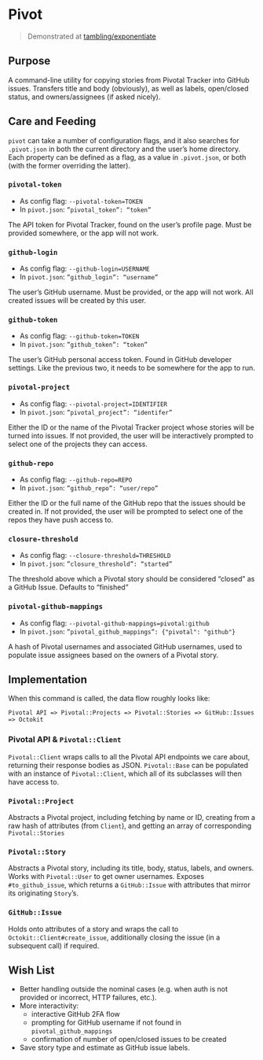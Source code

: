 # Pivot
> Demonstrated at [tambling/exponentiate](https://github.com/tambling/exponentiate/issues)

## Purpose
A command-line utility for copying stories from Pivotal Tracker into GitHub issues. Transfers title and body (obviously), as well as labels, open/closed status, and owners/assignees (if asked nicely).

## Care and Feeding
`pivot` can take a number of configuration flags, and it also searches for `.pivot.json` in both the current directory and the user’s home directory. Each property can be defined as a flag, as a value in `.pivot.json`, or both (with the former overriding the latter).

### `pivotal-token`
* As config flag: `--pivotal-token=TOKEN`
* In `pivot.json`: `”pivotal_token”: “token”`

The API token for Pivotal Tracker, found on the user’s profile page. Must be provided somewhere, or the app will not work.

### `github-login`
* As config flag: `--github-login=USERNAME`
* In `pivot.json`: `”github_login”: “username”`

The user’s GitHub username. Must be provided, or the app will not work. All created issues will be created by this user.

### `github-token`
* As config flag: `--github-token=TOKEN`
* In `pivot.json`: `”github_token”: “token”`

The user’s GitHub personal access token. Found in GitHub developer settings. Like the previous two, it needs to be somewhere for the app to run.

### `pivotal-project`
* As config flag: `--pivotal-project=IDENTIFIER`
* In `pivot.json`: `”pivotal_project”: “identifer”`

Either the ID or the name of the Pivotal Tracker project whose stories will be turned into issues. If not provided, the user will be interactively prompted to select one of the projects they can access.

### `github-repo`
* As config flag: `--github-repo=REPO`
* In `pivot.json`: `”github_repo”: “user/repo”`

Either the ID or the full name of the GitHub repo that the issues should be created in. If not provided, the user will be prompted to select one of the repos they have push access to.

### `closure-threshold`
* As config flag: `--closure-threshold=THRESHOLD`
* In `pivot.json`: `”closure_threshold”: “started”`

The threshold above which a Pivotal story should be considered “closed” as a GitHub Issue. Defaults to “finished”

### `pivotal-github-mappings`
* As config flag: `--pivotal-github-mappings=pivotal:github`
* In `pivot.json`: `”pivotal_github_mappings”: {"pivotal": "github"}`

A hash of Pivotal usernames and associated GitHub usernames, used to populate issue assignees based on the owners of a Pivotal story.

## Implementation
When this command is called, the data flow roughly looks like:
```
Pivotal API => Pivotal::Projects => Pivotal::Stories => GitHub::Issues => Octokit
```

### Pivotal API & `Pivotal::Client`
`Pivotal::Client` wraps calls to all the Pivotal API endpoints we care about, returning their response bodies as JSON. `Pivotal::Base` can be populated with an instance of `Pivotal::Client`, which all of its subclasses will then have access to.

### `Pivotal::Project`
Abstracts a Pivotal project, including fetching by name or ID, creating from a raw hash of attributes (from `Client`), and getting an array of corresponding `Pivotal::Stories`

### `Pivotal::Story`
Abstracts a Pivotal story, including its title, body, status, labels, and owners. Works with `Pivotal::User` to get owner usernames. Exposes `#to_github_issue`, which returns a `GitHub::Issue` with attributes that mirror its originating `Story`’s. 

### `GitHub::Issue`
Holds onto attributes of a story and wraps the call to `Octokit::Client#create_issue`, additionally closing the issue (in a subsequent call) if required.

## Wish List
* Better handling outside the nominal cases (e.g. when auth is not provided or incorrect, HTTP failures, etc.).
* More interactivity:
    *  interactive GitHub 2FA flow
    *  prompting for GitHub username if not found in `pivotal_github_mappings`
    *  confirmation of number of open/closed issues to be created
* Save story type and estimate as GitHub issue labels.
